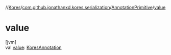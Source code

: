 //[Kores](../../../index.md)/[com.github.jonathanxd.kores.serialization](../index.md)/[AnnotationPrimitive](index.md)/[value](value.md)

# value

[jvm]\
val [value](value.md): [KoresAnnotation](../../com.github.jonathanxd.kores.base/index.md#974221511%2FClasslikes%2F-1216412040)
